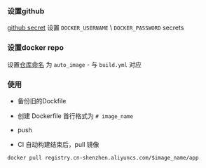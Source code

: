 ### 设置github

[github secret](https://github.com/fantasy-mark/AutoImage/settings/secrets/actions) 设置 `DOCKER_USERNAME` \ `DOCKER_PASSWORD` secrets 

### 设置docker repo

设置[仓库命名](https://cr.console.aliyun.com/cn-hangzhou/instance/namespaces) 为 `auto_image` - 与 `build.yml` 对应

### 使用

* 备份旧的Dockfile

* 创建 Dockerfile 首行格式为 `# image_name`
* push
* CI 自动构建结束后，pull 镜像

```shell
docker pull registry.cn-shenzhen.aliyuncs.com/$image_name/app
```

